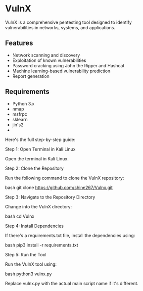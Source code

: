 # VulnX

VulnX is a comprehensive pentesting tool designed to identify vulnerabilities in networks, systems, and applications.

## Features
* Network scanning and discovery
* Exploitation of known vulnerabilities
* Password cracking using John the Ripper and Hashcat
* Machine learning-based vulnerability prediction
* Report generation

## Requirements
* Python 3.x
* nmap
* msfrpc
* sklearn
* jin's2
*
Here's the full step-by-step guide:

Step 1: Open Terminal in Kali Linux

Open the terminal in Kali Linux.

Step 2: Clone the Repository

Run the following command to clone the VulnX repository:

bash
git clone https://github.com/shine267/Vulnx.git


Step 3: Navigate to the Repository Directory

Change into the VulnX directory:

bash
cd Vulnx


Step 4: Install Dependencies

If there's a requirements.txt file, install the dependencies using:

bash
pip3 install -r requirements.txt


Step 5: Run the Tool

Run the VulnX tool using:

bash
python3 vulnx.py

Replace vulnx.py with the actual main script name if it's different.

